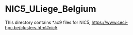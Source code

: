 # NIC5_ULiege_Belgium
This directory contains *ac9 files for NIC5, https://www.ceci-hpc.be/clusters.html#nic5
